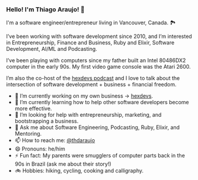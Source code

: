 ### Hello! I'm Thiago Araujo! 👋

I'm a software engineer/entrepreneur living in Vancouver, Canada. 🏞️

I’ve been working with software development since 2010, and I’m interested in Entrepreneurship, Finance and Business, Ruby and Elixir, Software Development, AI/ML and Podcasting.

I’ve been playing with computers since my father built an Intel 80486DX2 computer in the early 90s. My first video game console was the Atari 2600.

I’m also the co-host of the [hexdevs podcast](https://www.hexdevs.com/) and I love to talk about the intersection of software development + business + financial freedom.

- 🔭 I’m currently working on my own business -> [hexdevs](https://www.hexdevs.com/).
- 🌱 I’m currently learning how to help other software developers become more effective.
- 🤔 I’m looking for help with entrepreneurship, marketing, and bootstrapping a business.
- 💬 Ask me about Software Engineering, Podcasting, Ruby, Elixir, and Mentoring.
- 📫 How to reach me: [@thdaraujo](https://twitter.com/thdaraujo)
- 😄 Pronouns: he/him
- ⚡ Fun fact: My parents were smugglers of computer parts back in the 90s in Brazil (ask me about their story!)
- 🚲 Hobbies: hiking, cycling, cooking and calligraphy.
